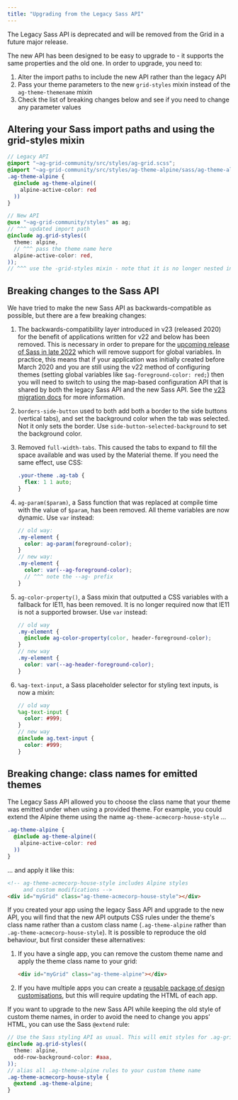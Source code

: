 ```yaml
---
title: "Upgrading from the Legacy Sass API"
---
```


The Legacy Sass API is deprecated and will be removed from the Grid in a future major release.

The new API has been designed to be easy to upgrade to - it supports the same properties and the old one. In order to upgrade, you need to:

1. Alter the import paths to include the new API rather than the legacy API
2. Pass your theme parameters to the new `grid-styles` mixin instead of the `ag-theme-themename` mixin
3. Check the list of breaking changes below and see if you need to change any parameter values

## Altering your Sass import paths and using the grid-styles mixin

```scss
// Legacy API
@import "~ag-grid-community/src/styles/ag-grid.scss";
@import "~ag-grid-community/src/styles/ag-theme-alpine/sass/ag-theme-alpine-mixin.scss";
.ag-theme-alpine {
  @include ag-theme-alpine((
    alpine-active-color: red
  ))
}

// New API
@use "~ag-grid-community/styles" as ag;
// ^^^ updated import path
@include ag.grid-styles((
  theme: alpine,
  // ^^^ pass the theme name here
  alpine-active-color: red,
));
// ^^^ use the -grid-styles mixin - note that it is no longer nested inside .ag-theme-alpine {}
```

## Breaking changes to the Sass API

We have tried to make the new Sass API as backwards-compatible as possible, but there are a few breaking changes:

1. The backwards-compatibility layer introduced in v23 (released 2020) for the benefit of applications written for v22 and below has been removed. This is necessary in order to prepare for the [upcoming release of Sass in late 2022](https://github.com/sass/sass/blob/main/accepted/module-system.md#timeline) which will remove support for global variables. In practice, this means that if your application was initially created before March 2020 and you are still using the v22 method of configuring themes (setting global variables like `$ag-foreground-color: red;`) then you will need to switch to using the map-based configuration API that is shared by both the legacy Sass API and the new Sass API. See the [v23 migration docs](https://www.ag-grid.com/archive/23.0.0/javascript-grid-themes-v23-migration/) for more information.
1. `borders-side-button` used to both add both a border to the side buttons (vertical tabs), and set the background color when the tab was selected. Not it only sets the border. Use `side-button-selected-background` to set the background color.
1. Removed `full-width-tabs`. This caused the tabs to expand to fill the space available and was used by the Material theme. If you need the same effect, use CSS:

    ```css
    .your-theme .ag-tab {
      flex: 1 1 auto;
    }
    ```

1. `ag-param($param)`, a Sass function that was replaced at compile time with the value of `$param`, has been removed. All theme variables are now dynamic. Use `var` instead:

    ```scss
    // old way:
    .my-element {
      color: ag-param(foreground-color);
    }
    // new way:
    .my-element {
      color: var(--ag-foreground-color);
      // ^^^ note the --ag- prefix
    }
    ```
1. `ag-color-property()`, a Sass mixin that outputted a CSS variables with a fallback for IE11, has been removed. It is no longer required now that IE11 is not a supported browser. Use `var` instead:

    ```scss
    // old way
    .my-element {
      @include ag-color-property(color, header-foreground-color);
    }
    // new way
    .my-element {
      color: var(--ag-header-foreground-color);
    }
    ```

1. `%ag-text-input`, a Sass placeholder selector for styling text inputs, is now a mixin:

    ```scss
    // old way
    %ag-text-input {
      color: #999;
    }
    // new way
    @include ag.text-input {
      color: #999;
    }
    ```

## Breaking change: class names for emitted themes

The Legacy Sass API allowed you to choose the class name that your theme was emitted under when using a provided theme. For example, you could extend the Alpine theme using the name `ag-theme-acmecorp-house-style` ...

```scss
.ag-theme-alpine {
  @include ag-theme-alpine((
    alpine-active-color: red
  ))
}
```

... and apply it like this:

```html
<!-- ag-theme-acmecorp-house-style includes Alpine styles
     and custom modifications -->
<div id="myGrid" class="ag-theme-acmecorp-house-style"></div>
```

If you created your app using the legacy Sass API and upgrade to the new API, you will find that the new API outputs CSS rules under the theme's class name rather than a custom class name (`.ag-theme-alpine` rather than `.ag-theme-acmecorp-house-style`). It is possible to reproduce the old behaviour, but first consider these alternatives:

1. If you have a single app, you can remove the custom theme name and apply the theme class name to your grid:

    ```html
    <div id="myGrid" class="ag-theme-alpine"></div>
    ```

2. If you have multiple apps you can create a [reusable package of design customisations](/customising-design#creating-a-reusable-package-of-design-customisations), but this will require updating the HTML of each app.

If you want to upgrade to the new Sass API while keeping the old style of custom theme names, in order to avoid the need to change you apps' HTML, you can use the Sass `@extend` rule:

```scss
// Use the Sass styling API as usual. This will emit styles for .ag-grid-alpine
@include ag.grid-styles((
  theme: alpine,
  odd-row-background-color: #aaa,
));
// alias all .ag-theme-alpine rules to your custom theme name
.ag-theme-acmecorp-house-style {
  @extend .ag-theme-alpine;
}
```